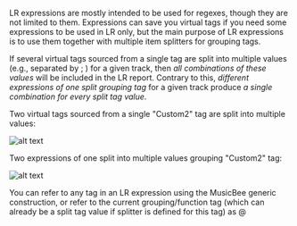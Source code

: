 LR expressions are mostly intended to be used for regexes, though they are not limited to them. Expressions can save you virtual tags if you need some expressions to be used in LR only, but the main purpose of LR expressions is to use them together with multiple item splitters for grouping tags.

If several virtual tags sourced from a single tag are split into multiple values (e.g., separated by ; ) for a given track, then *all combinations of these values* will be included in the LR report. Contrary to this, *different expressions of one split grouping tag* for a given track produce *a single combination for every split tag value*.

Two virtual tags sourced from a single "Custom2" tag are split into multiple values:

![alt text][1]

Two expressions of one split into multiple values grouping "Custom2" tag:

![alt text][2]

You can refer to any tag in an LR expression using the MusicBee generic <Tag Name> construction, or refer to the current grouping/function tag (which can already be a split tag value if splitter is defined for this tag) as \@

  [1]: https://i.imgur.com/M2TEiRP.png
  [2]: https://i.imgur.com/rgWTVYY.png
